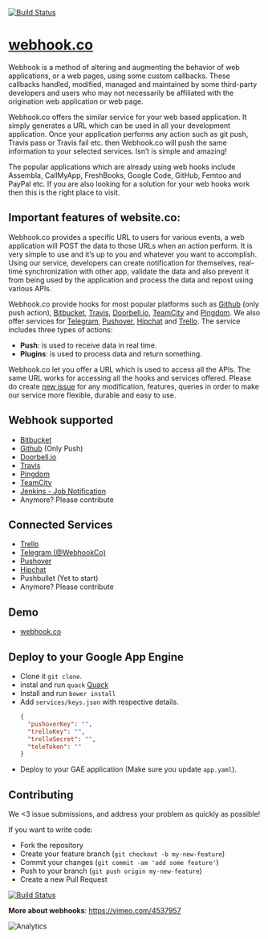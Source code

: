 [![Build Status](https://storage.googleapis.com/pgwebhook/Webhook.png)](http://webhook.co)

# [webhook.co](http://webhook.co)

Webhook is a method of altering and augmenting the behavior of web applications, or a web pages, using some custom callbacks. These callbacks handled, modified, managed and maintained by some third-party developers and users who may not necessarily be affiliated with the origination web application or web page. 

Webhook.co offers the similar service for your web based application. It simply generates a URL which can be used in all your development application. Once your application performs any action such as git push, Travis pass or Travis fail etc. then Webhook.co will push the same information to your selected services. Isn’t is simple and amazing!

The popular applications which are already using web hooks include Assembla, CallMyApp, FreshBooks, Google Code, GitHub, Femtoo and PayPal etc. If you are also looking for a solution for your web hooks work then this is the right place to visit. 

## Important features of website.co:

Webhook.co provides a specific URL to users for various events, a web application will POST the data to those URLs when an action perform. It is very simple to use and it’s up to you and whatever you want to accomplish. Using our service, developers can create notification for themselves, real-time synchronization with other app, validate the data and also prevent it from being used by the application and process the data and repost using various APIs.

Webhook.co provide hooks for most popular platforms such as [Github](https://developer.github.com/webhooks/) (only push action), [Bitbucket](https://confluence.atlassian.com/bitbucket/manage-webhooks-735643732.html), [Travis](http://docs.travis-ci.com/user/notifications/#Webhook-notification), [Doorbell.io](https://doorbell.io/docs/webhooks), [TeamCity](https://www.jetbrains.com/teamcity/) and [Pingdom](https://help.pingdom.com/hc/en-us/articles/203611322-Setting-up-a-Webhook-and-an-Alerting-Endpoint). We also offer services for [Telegram](http://www.telegram.org), [Pushover](http://pushover.net), [Hipchat](http://hipchat.com) and [Trello](http://www.trello.com). The service includes three types of actions:

* **Push**: is used to receive data in real time.
* **Plugins**: is used to process data and return something.

Webhook.co let you offer a URL which is used to access all the APIs. The same URL works for accessing all the hooks and services offered. Please do create [new issue](https://github.com/PredictionGuru/webhook/issues) for any modification, features, queries in order to make our service more flexible, durable and easy to use.


## Webhook supported

* [Bitbucket](https://confluence.atlassian.com/bitbucket/manage-webhooks-735643732.html)
* [Github](https://developer.github.com/webhooks/) (Only Push)
* [Doorbell.io](https://doorbell.io/docs/webhooks)
* [Travis](http://docs.travis-ci.com/user/notifications/#Webhook-notification)
* [Pingdom](https://help.pingdom.com/hc/en-us/articles/203611322-Setting-up-a-Webhook-and-an-Alerting-Endpoint)
* [TeamCity](https://www.jetbrains.com/teamcity/)
* [Jenkins - Job Notification](https://wiki.jenkins-ci.org/display/JENKINS/Notification+Plugin)
* Anymore? Please contribute

## Connected Services

* [Trello](http://www.trello.com)
* [Telegram (@WebhookCo)](http://www.telegram.org)
* [Pushover](http://pushover.net)
* [Hipchat](http://hipchat.com)
* Pushbullet (Yet to start)
* Anymore? Please contribute

## Demo

* [webhook.co](http://webhook.co)

## Deploy to your Google App Engine

* Clone it `git clone`.
* instal and run `quack` [Quack](https://github.com/Autodesk/quack)
* Install and run `bower install`
* Add `services/keys.json` with respective details.
	```json
    {
      "pushoverKey": "",
      "trelloKey": "",
      "trelloSecret": "",
      "teleToken": ""
    }
    ```
* Deploy to your GAE application (Make sure you update `app.yaml`).

## Contributing

We <3 issue submissions, and address your problem as quickly as possible!

If you want to write code:

* Fork the repository
* Create your feature branch (`git checkout -b my-new-feature`)
* Commit your changes (`git commit -am 'add some feature'`)
* Push to your branch (`git push origin my-new-feature`)
* Create a new Pull Request


[![Build Status](http://38.media.tumblr.com/7d922f7b05a10891d00543c7a4acb79d/tumblr_inline_mk24hqGq6X1qz4rgp.jpg)](http://webhook.co)

**More about webhooks**: https://vimeo.com/4537957

![Analytics](https://ga-beacon.appspot.com/UA-68498210-1/webhook/repo)

